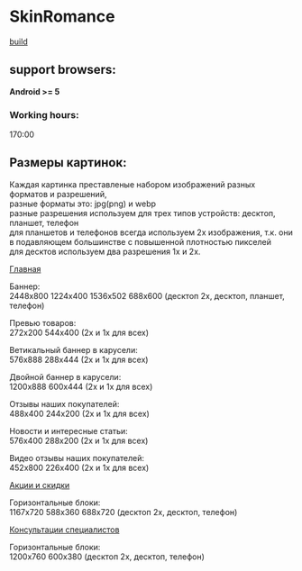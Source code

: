 # SkinRomance
[build](https://skinromance.htmlpluscss.website/)

## support browsers:
**Android >= 5**

### Working hours:
170:00

## Размеры картинок:
Каждая картинка преставленые набором изображений разных форматов и разрешений,\
разные форматы это: jpg(png) и webp\
разные разрешения используем для трех типов устройств: десктоп, планшет, телефон\
для планшетов и телефонов всегда используем 2х изображения, т.к. они в подавляющем большинстве с повышенной плотностью пикселей\
для десктов используем два разрешения 1х и 2х.

[Главная](https://skinromance.htmlpluscss.site/main/)

Баннер:\
2448x800 1224x400 1536x502 688x600 (десктоп 2x, десктоп, планшет, телефон)

Превью товаров:\
272x200 544x400 (2х и 1х для всех)

Ветикальный баннер в карусели:\
576x888 288x444 (2х и 1х для всех)

Двойной баннер в карусели:\
1200x888 600x444 (2х и 1х для всех)

Отзывы наших покупателей:\
488x400 244x200 (2х и 1х для всех)

Новости и интересные статьи:\
576x400 288x200 (2х и 1х для всех)

Видео отзывы наших покупателей:\
452x800 226x400 (2х и 1х для всех)

[Акции и скидки](https://skinromance.htmlpluscss.site/sale/)

Горизонтальные блоки:\
1167x720 588x360 688x720 (десктоп 2x, десктоп, телефон)

[Консультации специалистов](https://skinromance.htmlpluscss.site/consultations/)

Горизонтальные блоки:\
1200x760 600x380 (десктоп 2x, десктоп, телефон)